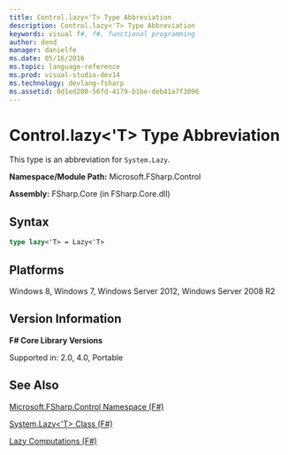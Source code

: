```yaml
---
title: Control.lazy<'T> Type Abbreviation
description: Control.lazy<'T> Type Abbreviation
keywords: visual f#, f#, functional programming
author: dend
manager: danielfe
ms.date: 05/16/2016
ms.topic: language-reference
ms.prod: visual-studio-dev14
ms.technology: devlang-fsharp
ms.assetid: 0d1ed200-56fd-4179-b1be-deb41a7f3096 
---
```


# Control.lazy<'T> Type Abbreviation

This type is an abbreviation for `System.Lazy`.

**Namespace/Module Path:** Microsoft.FSharp.Control

**Assembly:** FSharp.Core (in FSharp.Core.dll)


## Syntax

```fsharp
type lazy<'T> = Lazy<'T>
```

## Platforms
Windows 8, Windows 7, Windows Server 2012, Windows Server 2008 R2


## Version Information
**F# Core Library Versions**

Supported in: 2.0, 4.0, Portable

## See Also
[Microsoft.FSharp.Control Namespace &#40;F&#35;&#41;](Microsoft.FSharp.Control-Namespace-%5BFSharp%5D.md)

[System.Lazy&#60;'T&#62; Class &#40;F&#35;&#41;](System.Lazy%5B%27T%5D-Class-%5BFSharp%5D.md)

[Lazy Computations &#40;F&#35;&#41;](../../language-reference/lazy-expressions.md)